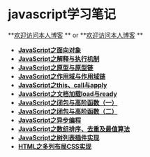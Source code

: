# javascript学习笔记

**[欢迎访问本人博客](http://blog.codingplayboy.com) **
or
**[欢迎访问本人博客](http://note.codingplayboy.com) **

- **[JavaScript之面向对象](https://github.com/codingplayboy/javascript_notes/blob/master/js_object.md)**
- **[JavaScript之解释与执行机制](https://github.com/codingplayboy/javascript_notes/blob/master/js_compileRun.md)**
- **[JavaScript之原型与原型链](https://github.com/codingplayboy/javascript_notes/blob/master/js_prototype.md)**
- **[JavaScript之作用域与作用域链](https://github.com/codingplayboy/javascript_notes/blob/master/js_scope.md)**
- **[JavaScript之this、call与apply](https://github.com/codingplayboy/javascript_notes/blob/master/js_executionContext.md)**
- **[JavaScript之文档加载load与ready](https://github.com/codingplayboy/javascript_notes/blob/master/js_domReady.md)**
- **[JavaScript之闭包与高阶函数（一）](https://github.com/codingplayboy/javascript_notes/blob/master/js_closureFunc.md)**
- **[JavaScript之闭包与高阶函数（二）](https://github.com/codingplayboy/javascript_notes/blob/master/js_func.md)**
- **[JavaScript之异步编程](https://github.com/codingplayboy/javascript_notes/blob/master/js_asynCoding.md)**
- **[JavaScript之数组排序、去重及最值算法](https://github.com/codingplayboy/javascript_notes/blob/master/js_arrAlgortithm.md)**
- **[JavaScript之树列表插件实现](https://github.com/codingplayboy/javascript_notes/blob/master/js_treeview_plugin.md)**
- **[HTML之多列布局CSS实现](https://github.com/codingplayboy/javascript_notes/blob/master/html_columns.md)**
